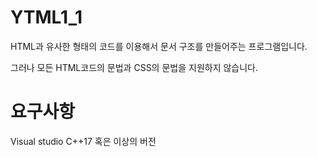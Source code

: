 # YTML1_1
HTML과 유사한 형태의 코드를 이용해서 
문서 구조를 만들어주는 프로그램입니다.

그러나 모든 HTML코드의 문법과 CSS의 문법을 지원하지 않습니다.

# 요구사항

Visual studio C++17 혹은 이상의 버전

